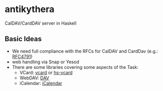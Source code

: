 # antikythera

CalDAV/CardDAV server in Haskell

## Basic Ideas

* We need full compliance with the RFCs for CalDAV and CardDav
(e.g.: [RFC4791][4791])
* web handling via Snap or Yesod
* There are some libraries covering some aspects of the Task:
	* VCard: [vcard][vcard] or [hs-vcard][hs-vcard]
	* WebDAV: [DAV][DAV]
	* iCalendar: [iCalendar][iCalendar]

[4791]: https://tools.ietf.org/html/rfc4791.html
[vcard]: http://hackage.haskell.org/package/vcard
[hs-vcard]: http://hackage.haskell.org/package/hs-vcard
[DAV]: http://hackage.haskell.org/package/DAV
[iCalendar]: http://hackage.haskell.org/package/iCalendar
